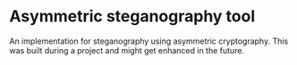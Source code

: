 # Asymmetric steganography tool

An implementation for steganography using asymmetric cryptography. This was built during a project and might get enhanced in the future.
